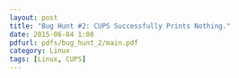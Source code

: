 ```yaml
---
layout: post
title: "Bug Hunt #2: CUPS Successfully Prints Nothing."
date: 2015-06-04 1:00
pdfurl: pdfs/bug_hunt_2/main.pdf
category: Linux
tags: [Linux, CUPS]
---
```

